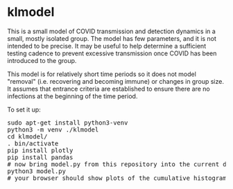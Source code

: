 # klmodel

This is a small model of COVID transmission and detection dynamics in a small, mostly isolated group.
The model has few parameters, and it is not intended to be precise. It may be useful to help determine
a sufficient testing cadence to prevent excessive transmission once COVID has been introduced to the
group.

This model is for relatively short time periods so it does not model "removal" (i.e. recovering and
becoming immune) or changes in group size. It assumes that entrance criteria are established to ensure
there are no infections at the beginning of the time period.

To set it up:

<pre>
sudo apt-get install python3-venv
python3 -m venv ./klmodel
cd klmodel/
. bin/activate
pip install plotly
pip install pandas
# now bring model.py from this repository into the current directory
python3 model.py
# your browser should show plots of the cumulative histograms
</pre>
